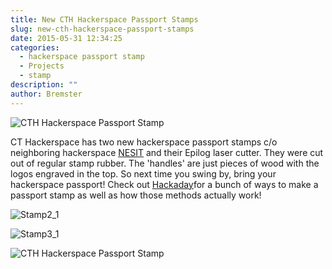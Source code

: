 ```yaml
---
title: New CTH Hackerspace Passport Stamps
slug: new-cth-hackerspace-passport-stamps
date: 2015-05-31 12:34:25
categories:
  - hackerspace passport stamp
  - Projects
  - stamp
description: ""
author: Bremster
---
```



![CTH Hackerspace Passport Stamp](/uploads/2015/10/Stamp1_3.jpg)

CT Hackerspace has two new hackerspace passport stamps c/o neighboring hackerspace [NESIT](http://www.nesit.org/) and their Epilog laser cutter. They were cut out of regular stamp rubber. The 'handles' are just pieces of wood with the logos engraved in the top. So next time you swing by, bring your hackerspace passport! Check out [Hackaday](http://hackaday.com/2015/05/22/how-to-making-a-hackerspace-passport-stamp/ )for a bunch of ways to make a passport stamp as well as how those methods actually work!

![Stamp2_1](/uploads/2015/10/Stamp2_1.jpg)

![Stamp3_1](/uploads/2015/10/Stamp3_1.jpg)

![CTH Hackerspace Passport Stamp](/uploads/2015/10/Stamp1_0.jpg)
